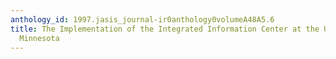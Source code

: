 ```yaml
---
anthology_id: 1997.jasis_journal-ir0anthology0volumeA48A5.6
title: The Implementation of the Integrated Information Center at the University of
  Minnesota
---
```

